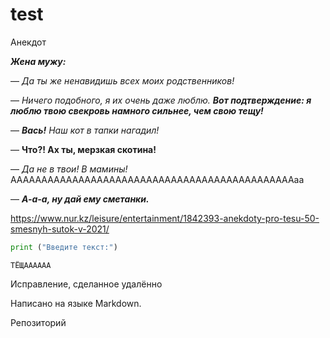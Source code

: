 # test

Анекдот

**_Жена мужу:_**

— _Да ты же ненавидишь всех моих родственников!_

— _Ничего подобного, я их очень даже люблю._ **_Вот подтверждение: я люблю твою свекровь намного сильнее, чем свою тещу!_**

— **_Вась!_** _Наш кот в тапки нагадил!_

— **Что?! Ах ты, мерзкая скотина!**

— _Да не в твои! В мамины!_ ААААААААААААААААААААААААААААААААААААААААААААААаа

— **_А-а-а, ну дай ему сметанки._**

<https://www.nur.kz/leisure/entertainment/1842393-anekdoty-pro-tesu-50-smesnyh-sutok-v-2021/>

```python
print ("Введите текст:")
```

```
ТЁЩАААААА
```

Исправление, сделанное удалённо

Написано на языке Markdown.


Репозиторий

